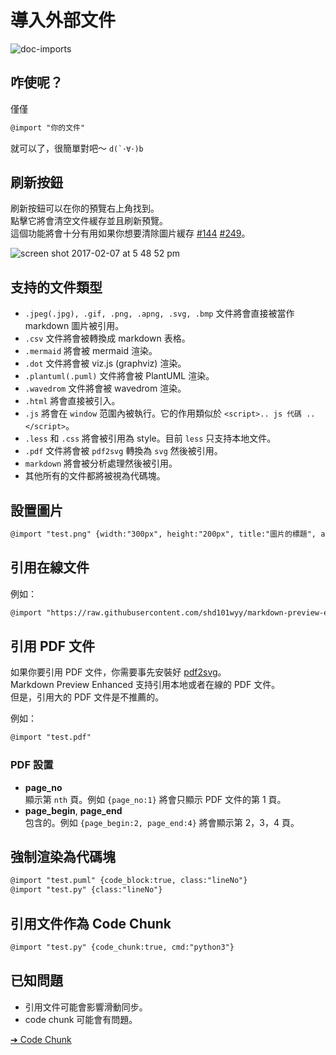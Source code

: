 # 導入外部文件  

![doc-imports](https://cloud.githubusercontent.com/assets/1908863/22716507/f352a4b6-ed5b-11e6-9bac-88837f111de0.gif)

## 咋使呢？  
僅僅  
  ```markdown
  @import "你的文件"  
  ```
就可以了，很簡單對吧～ <code>d(\`･∀･)b</code>

## 刷新按鈕
刷新按鈕可以在你的預覽右上角找到。  
點擊它將會清空文件緩存並且刷新預覽。  
這個功能將會十分有用如果你想要清除圖片緩存 [#144](https://github.com/shd101wyy/markdown-preview-enhanced/issues/144) [#249](https://github.com/shd101wyy/markdown-preview-enhanced/issues/249)。      

![screen shot 2017-02-07 at 5 48 52 pm](https://cloud.githubusercontent.com/assets/1908863/22716917/c7088ae0-ed5d-11e6-8db9-e1ab035a3a2b.png)

## 支持的文件類型
* `.jpeg(.jpg), .gif, .png, .apng, .svg, .bmp` 文件將會直接被當作 markdown 圖片被引用。  
* `.csv` 文件將會被轉換成 markdown 表格。
* `.mermaid` 將會被 mermaid 渲染。  
* `.dot` 文件將會被 viz.js (graphviz) 渲染。  
* `.plantuml(.puml)` 文件將會被 PlantUML 渲染。
* `.wavedrom` 文件將會被 wavedrom 渲染。  
* `.html` 將會直接被引入。  
* `.js` 將會在 `window` 范圍內被執行。它的作用類似於 `<script>.. js 代碼 ..</script>`。
* `.less` 和 `.css` 將會被引用為 style。目前 `less` 只支持本地文件。
* `.pdf` 文件將會被 `pdf2svg` 轉換為 `svg` 然後被引用。
* `markdown` 將會被分析處理然後被引用。
* 其他所有的文件都將被視為代碼塊。    

## 設置圖片
```markdown  
@import "test.png" {width:"300px", height:"200px", title:"圖片的標題", alt:"我的 alt"}
```

## 引用在線文件
例如：
```markdown
@import "https://raw.githubusercontent.com/shd101wyy/markdown-preview-enhanced/master/LICENSE.md"
```

## 引用 PDF 文件
如果你要引用 PDF 文件，你需要事先安裝好 [pdf2svg](zh-tw/extra.md)。    
Markdown Preview Enhanced 支持引用本地或者在線的 PDF 文件。  
但是，引用大的 PDF 文件是不推薦的。  

例如：
```markdown
@import "test.pdf"
```

### PDF 設置
* **page_no**  
顯示第 `nth` 頁。例如 `{page_no:1}` 將會只顯示 PDF 文件的第 1 頁。
* **page_begin**, **page_end**  
包含的。例如 `{page_begin:2, page_end:4}` 將會顯示第 2，3，4 頁。

## 強制渲染為代碼塊  
```markdown
@import "test.puml" {code_block:true, class:"lineNo"}
@import "test.py" {class:"lineNo"}
```

## 引用文件作為 Code Chunk  
```markdown
@import "test.py" {code_chunk:true, cmd:"python3"}
```

## 已知問題
* 引用文件可能會影響滑動同步。
* code chunk 可能會有問題。

[➔ Code Chunk](zh-tw/code-chunk.md)


